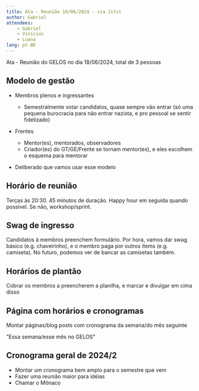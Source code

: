 ```yaml
---
title: Ata - Reunião 18/06/2024 - via Jitsi
author: Gabriel
attendees:
    - Gabriel
    - Vinícius
    - Luana
lang: pt-BR
---
```


Ata - Reunião do GELOS no dia 18/06/2024, total de 3 pessoas

## Modelo de gestão

- Membros plenos e ingressantes
    - Semestralmente votar candidatos, quase sempre vão entrar (só uma pequena
        burocracia para não entrar nazista, e pro pessoal se sentir fidelizado)
- Frentes
    - Mentor(es), mentorados, observadores
    - Criador(es) do GT/GE/Frente se tornam mentor(es), e eles escolhem o
        esquema para mentorar

- Deliberado que vamos usar esse modelo

## Horário de reunião

Terças às 20:30. 45 minutos de duração. Happy hour em seguida quando possível.
Se não, workshop/sprint.

## Swag de ingresso

Candidatos à membros preenchem formulário. Por hora, vamos dar swag básico
(e.g. chaveirinho), e o membro paga por outros items (e.g. camiseta). No
futuro, podemos ver de bancar as camisetas também.

## Horários de plantão

Cobrar os membros a preencherem a planilha, e marcar e divulgar em cima disso

## Página com horários e cronogramas

Montar páginas/blog posts com cronograma da semana/do mês seguinte

"Essa semana/esse mês no GELOS"

## Cronograma geral de 2024/2

- Montar um cronograma bem amplo para o semestre que vem
- Fazer uma reunião maior para idéias
- Chamar o Mônaco

